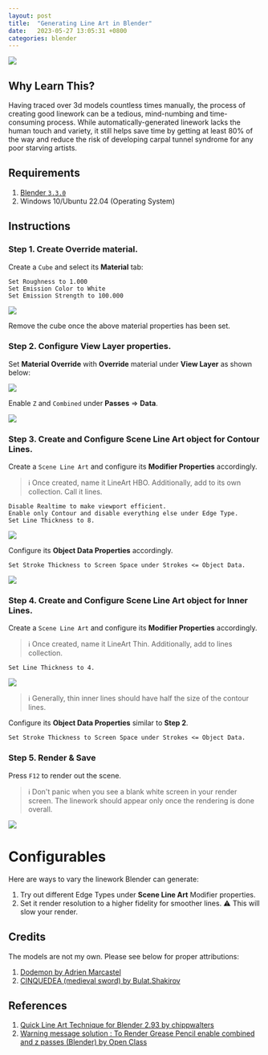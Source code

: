 ```yaml
---
layout: post
title:  "Generating Line Art in Blender"
date:   2023-05-27 13:05:31 +0800
categories: blender
---
```


![](/img/2023_05_27/lineart_result.png)

## **Why Learn This?**

Having traced over 3d models countless times manually, the process of creating good linework can be a tedious, mind-numbing and time-consuming process. While automatically-generated linework lacks the human touch and variety, it still helps save time by getting at least 80% of the way and reduce the risk of developing carpal tunnel syndrome for any poor starving artists.

## **Requirements**

1. [Blender `3.3.0`](https://www.blender.org/download/releases/3-3/)
2. Windows 10/Ubuntu 22.04 (Operating System)

## **Instructions**

### **Step 1**. Create **Override** material.
Create a `Cube` and select its **Material** tab:

```
Set Roughness to 1.000
Set Emission Color to White
Set Emission Strength to 100.000
```

![](/img/2023_05_27/override_material.png)

Remove the cube once the above material properties has been set.

### **Step 2**. Configure View Layer properties.

Set **Material Override** with **Override** material under **View Layer** as shown below:

![](/img/2023_05_27/override_under_view_layer.png)

Enable `Z` and `Combined` under **Passes** => **Data**.

![](/img/2023_05_27/enable_z_combined.png)

### **Step 3**. Create and Configure **Scene Line Art** object for Contour Lines.

Create a `Scene Line Art` and configure its **Modifier Properties** accordingly.

> ℹ️ Once created, name it LineArt HBO. Additionally, add to its own collection. Call it lines.

```
Disable Realtime to make viewport efficient.
Enable only Contour and disable everything else under Edge Type.
Set Line Thickness to 8.
```

![](/img/2023_05_27/hbo.png)


Configure its **Object Data Properties** accordingly.

```
Set Stroke Thickness to Screen Space under Strokes <= Object Data.
```

![](/img/2023_05_27/screen_space.png)

### **Step 4**. Create and Configure **Scene Line Art** object for Inner Lines.

Create a `Scene Line Art` and configure its **Modifier Properties** accordingly.

> ℹ️ Once created, name it LineArt Thin. Additionally, add to lines collection.

```
Set Line Thickness to 4. 
```

![](/img/2023_05_27/thin.png)

> ℹ️ Generally, thin inner lines should have half the size of the contour lines.

Configure its **Object Data Properties** similar to **Step 2**.

```
Set Stroke Thickness to Screen Space under Strokes <= Object Data.
```

### **Step 5**. Render & Save

Press `F12` to render out the scene. 

> ℹ️ Don't panic when you see a blank white screen in your render screen. The linework 
should appear only once the rendering is done overall. 

![](/img/2023_05_27/save_render.png)

# **Configurables**

Here are ways to vary the linework Blender can generate:

1. Try out different Edge Types under **Scene Line Art** Modifier properties.
2. Set it render resolution to a higher fidelity for smoother lines. :warning: This will slow your render.

## **Credits**
The models are not my own. Please see below for proper attributions:
1. [Dodemon by Adrien Marcastel](https://sketchfab.com/3d-models/dodemon-1ad6adda56bd4d47a984c0c45cdc3a54)
2. [CINQUEDEA (medieval sword) by Bulat.Shakirov](https://sketchfab.com/3d-models/cinquedea-medieval-sword-8426d3b40cae4211875189cb5a55cc08)

## **References**

1. [Quick Line Art Technique for Blender 2.93 by chippwalters](https://www.youtube.com/watch?v=HYs3mOV8mmo)
2. [Warning message solution : To Render Grease Pencil enable combined and z passes (Blender) by Open Class](https://www.youtube.com/watch?v=aaVRrFmYY0k)